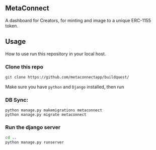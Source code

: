 ## MetaConnect
A dashboard for Creators, for minting and image to a unique ERC-1155 token.

## Usage
How to use run this repository in your local host.

### Clone this repo
```bash
git clone https://github.com/metaconnectapp/buildquest/
```

Make sure you have `python` and `Django` installed, then run

### DB Sync:
```
python manage.py makemigrations metaconnect
python manage.py migrate metaconnect
```

### Run the django server
```bash
cd ..
python manage.py runserver
```
